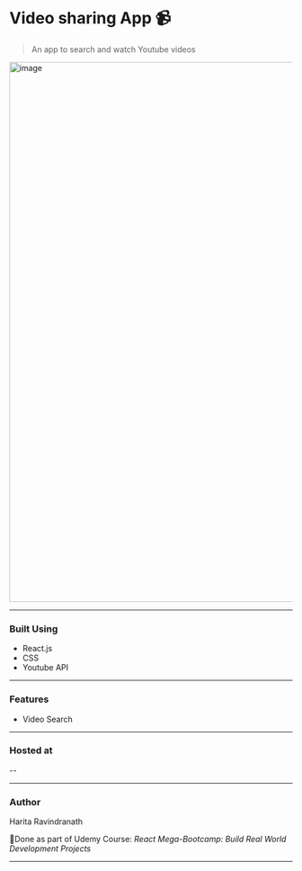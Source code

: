# Video sharing App 📹
> An app to search and watch Youtube videos

<img width="960" alt="image" src="https://github.com/harita-gr/video-sharing-app/assets/61909695/602a240a-1c38-4d00-b7e5-15f2886d77dc">



---
### Built Using
- React.js
- CSS
- Youtube API
---
### Features
- Video Search

---
### Hosted at
--

---
### Author
Harita Ravindranath

📌Done as part of Udemy Course: _React Mega-Bootcamp: Build Real World Development Projects_

---

